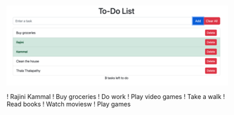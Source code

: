 ![img_1.png](img_1.png)

! Rajini Kammal 
! Buy groceries
! Do work
! Play video games
! Take a walk
! Read books
! Watch moviesw
! Play games

